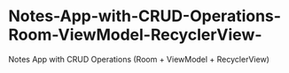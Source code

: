 # Notes-App-with-CRUD-Operations-Room-ViewModel-RecyclerView-
Notes App with CRUD Operations (Room + ViewModel + RecyclerView)
